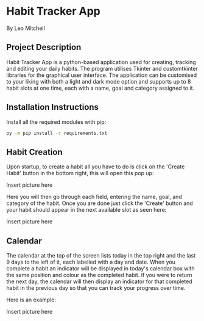 # Habit Tracker App
By Leo Mitchell

## Project Description
Habit Tracker App is a python-based application used for creating, tracking and editing your daily habits. The program utilises Tkinter and customtkinter libraries for the graphical user interface. The application can be customised to your liking with both a light and dark mode option and supports up to 8 habit slots at one time, each with a name, goal and category assigned to it.

## Installation Instructions
Install all the required modules with pip:

```bash
py -m pip install -r requirements.txt
```

## Habit Creation
Upon startup, to create a habit all you have to do is click on the 'Create Habit' button in the bottom right, this will open this pop up:

Insert picture here

Here you will then go through each field, entering the name, goal, and category of the habit. Once you are done just click the 'Create' button and your habit should appear in the next available slot as seen here:

Insert picture here

## Calendar
The calendar at the top of the screen lists today in the top right and the last 9 days to the left of it, each labelled with a day and date. When you complete a habit an indicator will be displayed in today's calendar box with the same position and colour as the completed habit. If you were to return the next day, the calendar will then display an indicator for that completed habit in the previous day so that you can track your progress over time.

Here is an example:

Insert picture here